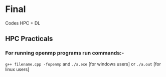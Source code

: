 # Final
Codes HPC + DL



## HPC Practicals
### For running openmp programs run commands:- 
`g++ filename.cpp -fopenmp` and `./a.exe` [for windows users] or `./a.out` [for linux users]
